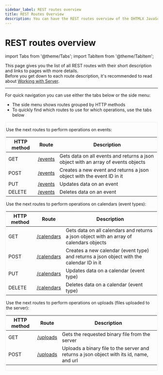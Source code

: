 ```yaml
---
sidebar_label: REST routes overview
title: REST Routes Overview
description: You can have the REST routes overview of the DHTMLX JavaScript Event Calendar library. Browse developer guides and API reference, try out code examples and live demos, and download a free 30-day evaluation version of DHTMLX Event Calendar.
---
```


# REST routes overview

import Tabs from '@theme/Tabs';
import TabItem from '@theme/TabItem';


This page gives you the list of all REST routes with their short description and links to pages with more details.<br> Before you get down to each route description, it's recommended to read about [Working with Server](guides/working_with_server.md).

---

For quick navigation you can use either the tabs below or the side menu:
- The side menu shows routes grouped by HTTP methods
- To quickly find which routes to use for which operations, use the tabs below

<div style="border: solid #F8F8F8">
<Tabs>
<TabItem value="events" label="events">
<p>Use the next routes to perform operations on events:</p>
<table>
<thead>
<tr>
<th>HTTP method</th>
<th>Route</th>
<th>Description</th>
</tr>
</thead>
<tbody>
<tr>
<td>GET</td>
<td><a href="/api/provider/rest_routes/Get_routes/js_eventcalendar_getevents_route"> /events</a></td>
<td>Gets data on all events and returns a json object with an array of events objects</td>
</tr>
<tr>
<td>POST</td>
<td><a href="/api/provider/rest_routes/Post_routes/js_eventcalendar_postevent_route"> /events</a></td>
<td>Creates a new event and returns a json object with the event ID in it</td>
</tr>
<tr>
<td>PUT</td>
<td><a href="/api/provider/rest_routes/Put_routes/js_eventcalendar_putevent_route"> /events</a></td>
<td>Updates data on an event</td>
</tr>
<tr>
<td>DELETE</td>
<td><a href="/api/provider/rest_routes/Delete_routes/js_eventcalendar_deleteevent_route"> /events</a></td>
<td>Deletes data on an event</td>
</tr>
</tbody>
</table>
</TabItem>

<TabItem value="calendars" label="calendars">
<p>Use the next routes to perform operations on calendars (event types):</p>
<table>
<thead>
<tr>
<th>HTTP method</th>
<th>Route</th>
<th>Description</th>

</tr>
</thead>
<tbody>
<tr>
<td>GET</td>
<td><a href="/api/provider/rest_routes/Get_routes/js_eventcalendar_getcalendars_route"> /calendars</a></td>
<td>Gets data on all calendars and returns a json object with an array of calendars objects</td>
</tr>
<tr>
<td>POST</td>
<td ><a href="/api/provider/rest_routes/Post_routes/js_eventcalendar_postcalendar_route"> /calendars</a></td>
<td>Creates a new calendar (event type) and returns a json object with the calendar ID in it</td>
</tr>
<tr>
<td>PUT</td>
<td><a href="/api/provider/rest_routes/Put_routes/js_eventcalendar_putcalendar_route"> /calendars</a></td><td>Updates data on a calendar (event type)</td>
</tr>
<tr>
<td>DELETE</td>
<td><a href="/api/provider/rest_routes/Delete_routes/js_eventcalendar_deletecalendar_route"> /calendars</a></td>
<td>Deletes data on a calendar (event type)</td>
</tr>
</tbody>
</table>
</TabItem>

<TabItem value="uploads" label="uploads">
<p>Use the next routes to perform operations on uploads (files uploaded to the server):</p>
<table>
<thead>
<tr>
<th>HTTP method</th>
<th>Route</th>
<th>Description</th>
</tr>
</thead>
<tbody>
<tr>
<td>GET</td>
<td><a href="/api/provider/rest_routes/Get_routes/js_eventcalendar_getuploads_route"> /uploads</a></td>
<td>Gets the requested binary file from the server</td>
</tr>
<tr>
<td>POST</td>
<td><a href="/api/provider/rest_routes/Post_routes/js_eventcalendar_postupload_route"> /uploads</a></td>
<td>Uploads a binary file to the server and returns a json object with its id, name, and url</td>
</tr>
</tbody>
</table>
</TabItem>

</Tabs>
</div>